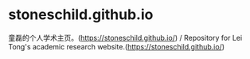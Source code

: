 # stoneschild.github.io
 童磊的个人学术主页。(https://stoneschild.github.io/) / Repository for Lei Tong's academic research website.(https://stoneschild.github.io/)
